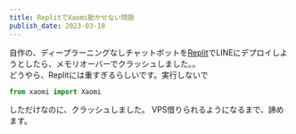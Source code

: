 ```yaml
---
title: ReplitでXaomi動かせない問題
publish_date: 2023-03-18
---
```

自作の、ディープラーニングなしチャットボットを[Replit](https://repl.it)でLINEにデプロイしようとしたら、メモリオーバーでクラッシュしました。。  
どうやら、Replitには重すぎるらしいです。実行しないで
```python
from xaomi import Xaomi
```
しただけなのに、クラッシュしました。
VPS借りられるようになるまで、諦めます。
